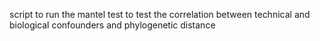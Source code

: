 script to run the mantel test to test the correlation between technical and biological confounders and phylogenetic distance 